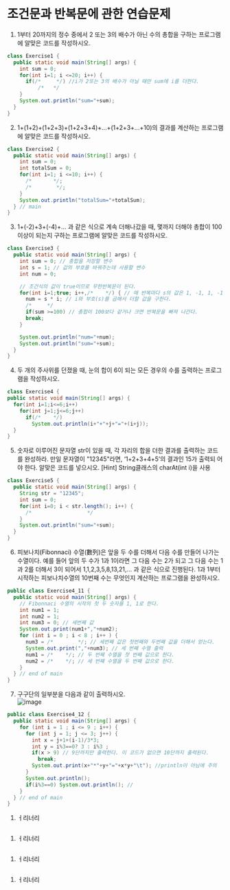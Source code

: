# 조건문과 반복문에 관한 연습문제
1. 1부터 20까지의 정수 중에서 2 또는 3의 배수가 아닌 수의 총합을 구하는 프로그램에 알맞은 코드를 작성하시오.
```java
class Exercise1 {
  public static void main(String[] args) {
    int sum = 0;
    for(int i=1; i <=20; i++) {
      if(/*     */) //i가 2또는 3의 배수가 아닐 때만 sum에 i를 더한다.
          /*   */   
    }
    System.out.println("sum="+sum);
  } 
}
```
2. 1+(1+2)+(1+2+3)+(1+2+3+4)+...+(1+2+3+...+10)의 결과를 계산하는 프로그램에 알맞은 코드를 작성하시오.
```java
class Exercise2 {
  public static void main(String[] args) {
    int sum = 0;
    int totalSum = 0;
    for(int i=1; i <=10; i++) {
      /*       */;
      /*        */;
    }
    System.out.println("totalSum="+totalSum);
  } // main
}
```
3. 1+(-2)+3+(-4)+... 과 같은 식으로 계속 더해나갔을 때, 몇까지 더해야 총합이 100이상이 되는지 구하는 프로그램에 알맞은 코드를 작성하시오.
```java
class Exercise3 {
  public static void main(String[] args) {
    int sum = 0; // 총합을 저장할 변수
    int s = 1; // 값의 부호를 바꿔주는데 사용할 변수
    int num = 0;

    // 조건식의 값이 true이므로 무한반복문이 된다.
    for(int i=1;true; i++,/*    */) { // 매 반복마다 s의 값은 1, -1, 1, -1...
      num = s * i; // i와 부호(s)를 곱해서 더할 값을 구한다.
      /*     */
      if(sum >=100) // 총합이 100보다 같거나 크면 반복문을 빠져 나간다.
      break;
    }

    System.out.println("num="+num);
    System.out.println("sum="+sum);
  } 
}
```
4. 두 개의 주사위를 던졌을 때, 눈의 합이 6이 되는 모든 경우의 수를 출력하는 프로그램을 작성하시오.
```java
class Exercise4 {
public static void main(String[] args) {
  for(int i=1;i<=6;i++)
    for(int j=1;j<=6;j++)
      if(/*    */)
        System.out.println(i+"+"+j+"="+(i+j));
  }
}
```
5. 숫자로 이루어진 문자열 str이 있을 때, 각 자리의 합을 더한 결과를 출력하는 코드를 완성하라. 만일 문자열이 "12345"라면, ‘1+2+3+4+5’의 결과인 15가 출력되
어야 한다. 알맞은 코드를 넣으시오.  [Hint] String클래스의 charAt(int i)을 사용
```java
class Exercise5 {
  public static void main(String[] args) {
    String str = "12345";
    int sum = 0;
    for(int i=0; i < str.length(); i++) {
      /*                  */
    }
    System.out.println("sum="+sum);
  }
}
```
6. 피보나치(Fibonnaci) 수열(數列)은 앞을 두 수를 더해서 다음 수를 만들어 나가는 수열이다. 예를 들어 앞의 두 수가 1과 1이라면 그 다음 수는 2가 되고 그 다음 수는
1과 2를 더해서 3이 되어서 1,1,2,3,5,8,13,21,... 과 같은 식으로 진행된다. 1과 1부터 시작하는 피보나치수열의 10번째 수는 무엇인지 계산하는 프로그램을 완성하시오.
```java
public class Exercise4_11 {
  public static void main(String[] args) {
    // Fibonnaci 수열의 시작의 첫 두 숫자를 1, 1로 한다.
    int num1 = 1;
    int num2 = 1;
    int num3 = 0; // 세번째 값
    System.out.print(num1+","+num2);
    for (int i = 0 ; i < 8 ; i++ ) {
      num3 = /*        */; // 세번째 값은 첫번째와 두번째 값을 더해서 얻는다.
      System.out.print(","+num3); // 세 번째 수열 출력
      num1 = /*    */; // 두 번째 수열을 첫 번째 값으로 한다.
      num2 = /*    */; // 세 번째 수열을 두 번째 값으로 한다.
    }
  } // end of main
}
```
7. 구구단의 일부분을 다음과 같이 출력하시오.  
![image](https://github.com/user-attachments/assets/2ef298ce-1371-4dc0-9840-acf60efcffca)

```java
public class Exercise4_12 {
  public static void main(String[] args) {
    for (int i = 1 ; i <= 9 ; i++) {
      for (int j = 1; j <= 3; j++) {
        int x = j+1+(i-1)/3*3;
        int y = i%3==0? 3 : i%3 ;
        if(x > 9) // 9단까지만 출력한다. 이 코드가 없으면 10단까지 출력된다.
          break;
        System.out.print(x+"*"+y+"="+x*y+"\t"); //println이 아님에 주의
      }
      System.out.println();
      if(i%3==0) System.out.println(); //
    }
  } // end of main
}
```
1. ㅓ리너리
```java
```
1. ㅓ리너리
```java
```
1. ㅓ리너리
```java
```
1. ㅓ리너리
```java
```

